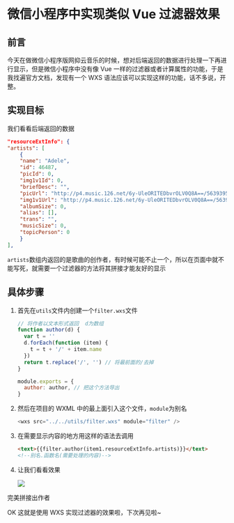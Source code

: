 # 微信小程序中实现类似 Vue 过滤器效果

## 前言

今天在做微信小程序版网抑云音乐的时候，想对后端返回的数据进行处理一下再进行显示，但是微信小程序中没有像 Vue 一样的过滤器或者计算属性的功能，于是我找遍官方文档，发现有一个 WXS 语法应该可以实现这样的功能，话不多说，开整。

## 实现目标

我们看看后端返回的数据

```json
"resourceExtInfo": {
"artists": [
    {
    "name": "Adele",
    "id": 46487,
    "picId": 0,
    "img1v1Id": 0,
    "briefDesc": "",
    "picUrl": "http://p4.music.126.net/6y-UleORITEDbvrOLV0Q8A==/5639395138885805.jpg",
    "img1v1Url": "http://p4.music.126.net/6y-UleORITEDbvrOLV0Q8A==/5639395138885805.jpg",
    "albumSize": 0,
    "alias": [],
    "trans": "",
    "musicSize": 0,
    "topicPerson": 0
    }
],
```

`artists`数组内返回的是歌曲的创作者，有时候可能不止一个，所以在页面中就不能写死，就需要一个过滤器的方法将其拼接才能友好的显示

## 具体步骤

1. 首先在`utils`文件内创建一个`filter.wxs`文件

   ```js
   // 将作者以文本形式返回  d为数组
   function author(d) {
     var t = ''
     d.forEach(function (item) {
       t = t + '/' + item.name
     })
     return t.replace('/', '') // 将最前面的/去掉
   }

   module.exports = {
     author: author, // 把这个方法导出
   }
   ```

2. 然后在项目的 WXML 中的最上面引入这个文件，`module`为别名

   ```js
   <wxs src="../../utils/filter.wxs" module="filter" />
   ```

3. 在需要显示内容的地方用这样的语法去调用

   ```html
   <text>{{filter.author(item1.resourceExtInfo.artists)}}</text>
   <!--别名.函数名(需要处理的内容)-->
   ```

4. 让我们看看效果

   ![](http://cdn.bingkele.cc/FmIn7KSBvnLwSelXtvK4Iposv93w)

完美拼接出作者

OK 这就是使用 WXS 实现过滤器的效果啦，下次再见啦~
